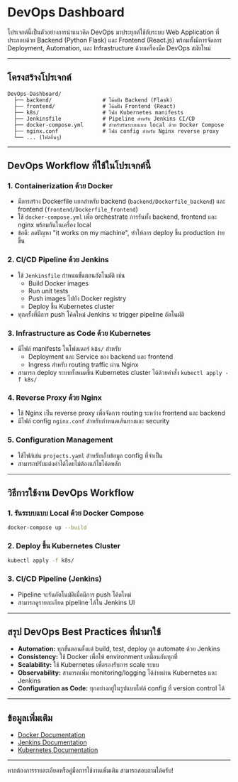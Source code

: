 # DevOps Dashboard

โปรเจกต์นี้เป็นตัวอย่างการนำแนวคิด DevOps มาประยุกต์ใช้กับระบบ Web Application ที่ประกอบด้วย Backend (Python Flask) และ Frontend (React.js) พร้อมทั้งมีการจัดการ Deployment, Automation, และ Infrastructure ด้วยเครื่องมือ DevOps สมัยใหม่

---

## โครงสร้างโปรเจกต์

```
DevOps-Dashboard/
  ├── backend/                # โค้ดฝั่ง Backend (Flask)
  ├── frontend/               # โค้ดฝั่ง Frontend (React)
  ├── k8s/                    # ไฟล์ Kubernetes manifests
  ├── Jenkinsfile             # Pipeline สำหรับ Jenkins CI/CD
  ├── docker-compose.yml      # สำหรับรันระบบแบบ local ด้วย Docker Compose
  ├── nginx.conf              # ไฟล์ config สำหรับ Nginx reverse proxy
  └── ... (ไฟล์อื่นๆ)
```

---

## DevOps Workflow ที่ใช้ในโปรเจกต์นี้

### 1. **Containerization ด้วย Docker**

- มีการสร้าง Dockerfile แยกสำหรับ backend (`backend/Dockerfile_backend`) และ frontend (`frontend/Dockerfile_frontend`)
- ใช้ `docker-compose.yml` เพื่อ orchestrate การรันทั้ง backend, frontend และ nginx พร้อมกันในเครื่อง local
- ข้อดี: ลดปัญหา "it works on my machine", ทำให้การ deploy ขึ้น production ง่ายขึ้น

### 2. **CI/CD Pipeline ด้วย Jenkins**

- ใช้ `Jenkinsfile` กำหนดขั้นตอนอัตโนมัติ เช่น
  - Build Docker images
  - Run unit tests
  - Push images ไปยัง Docker registry
  - Deploy ขึ้น Kubernetes cluster
- ทุกครั้งที่มีการ push โค้ดใหม่ Jenkins จะ trigger pipeline อัตโนมัติ

### 3. **Infrastructure as Code ด้วย Kubernetes**

- มีไฟล์ manifests ในโฟลเดอร์ `k8s/` สำหรับ
  - Deployment และ Service ของ backend และ frontend
  - Ingress สำหรับ routing traffic ผ่าน Nginx
- สามารถ deploy ระบบทั้งหมดขึ้น Kubernetes cluster ได้ด้วยคำสั่ง `kubectl apply -f k8s/`

### 4. **Reverse Proxy ด้วย Nginx**

- ใช้ Nginx เป็น reverse proxy เพื่อจัดการ routing ระหว่าง frontend และ backend
- มีไฟล์ config `nginx.conf` สำหรับกำหนดเส้นทางและ security

### 5. **Configuration Management**

- ใช้ไฟล์เช่น `projects.yaml` สำหรับเก็บข้อมูล config ที่จำเป็น
- สามารถปรับแต่งค่าได้โดยไม่ต้องแก้ไขโค้ดหลัก

---

## วิธีการใช้งาน DevOps Workflow

### 1. **รันระบบแบบ Local ด้วย Docker Compose**

```bash
docker-compose up --build
```

### 2. **Deploy ขึ้น Kubernetes Cluster**

```bash
kubectl apply -f k8s/
```

### 3. **CI/CD Pipeline (Jenkins)**

- Pipeline จะรันอัตโนมัติเมื่อมีการ push โค้ดใหม่
- สามารถดูรายละเอียด pipeline ได้ใน Jenkins UI

---

## สรุป DevOps Best Practices ที่นำมาใช้

- **Automation:** ทุกขั้นตอนตั้งแต่ build, test, deploy ถูก automate ด้วย Jenkins
- **Consistency:** ใช้ Docker เพื่อให้ environment เหมือนกันทุกที่
- **Scalability:** ใช้ Kubernetes เพื่อรองรับการ scale ระบบ
- **Observability:** สามารถเพิ่ม monitoring/logging ได้ง่ายผ่าน Kubernetes และ Jenkins
- **Configuration as Code:** ทุกอย่างอยู่ในรูปแบบไฟล์ config ที่ version control ได้

---

## ข้อมูลเพิ่มเติม

- [Docker Documentation](https://docs.docker.com/)
- [Jenkins Documentation](https://www.jenkins.io/doc/)
- [Kubernetes Documentation](https://kubernetes.io/docs/)

---

หากต้องการรายละเอียดหรือคู่มือการใช้งานเพิ่มเติม สามารถสอบถามได้ครับ! 